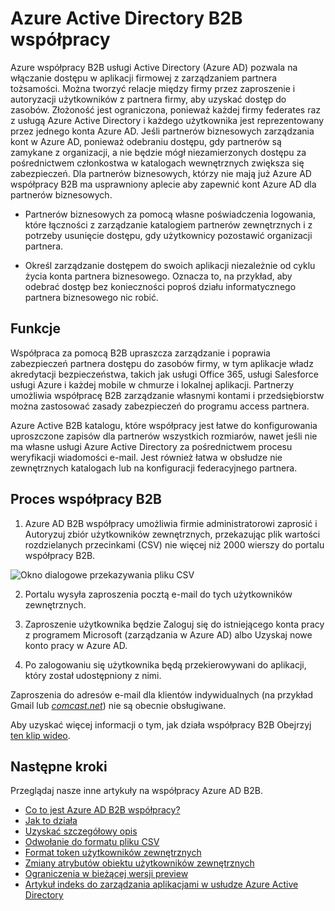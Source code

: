 <properties
   pageTitle="Azure Active Directory B2B współpracy | Microsoft Azure"
   description="Azure Active Directory B2B współpracy umożliwia partnerów biznesowych uzyskać dostęp do aplikacji firmowych, z każdego z użytkowników reprezentowany przez pojedynczy Azure AD konta"
   services="active-directory"
   documentationCenter=""
   authors="curtand"
   manager="femila"
   editor=""/>

<tags
   ms.service="active-directory"
   ms.devlang="na"
   ms.topic="article"
   ms.tgt_pltfrm="na"
   ms.workload="identity"
   ms.date="08/23/2016"
   ms.author="curtand"/>

# <a name="azure-active-directory-b2b-collaboration"></a>Azure Active Directory B2B współpracy

Azure współpracy B2B usługi Active Directory (Azure AD) pozwala na włączanie dostępu w aplikacji firmowej z zarządzaniem partnera tożsamości. Można tworzyć relacje między firmy przez zaproszenie i autoryzacji użytkowników z partnera firmy, aby uzyskać dostęp do zasobów. Złożoność jest ograniczona, ponieważ każdej firmy federates raz z usługą Azure Active Directory i każdego użytkownika jest reprezentowany przez jednego konta Azure AD. Jeśli partnerów biznesowych zarządzania kont w Azure AD, ponieważ odebraniu dostępu, gdy partnerów są zamykane z organizacji, a nie będzie mógł niezamierzonych dostępu za pośrednictwem członkostwa w katalogach wewnętrznych zwiększa się zabezpieczeń. Dla partnerów biznesowych, którzy nie mają już Azure AD współpracy B2B ma usprawniony aplecie aby zapewnić kont Azure AD dla partnerów biznesowych.

-   Partnerów biznesowych za pomocą własne poświadczenia logowania, które łączności z zarządzanie katalogiem partnerów zewnętrznych i z potrzeby usunięcie dostępu, gdy użytkownicy pozostawić organizacji partnera.

-   Określ zarządzanie dostępem do swoich aplikacji niezależnie od cyklu życia konta partnera biznesowego. Oznacza to, na przykład, aby odebrać dostęp bez konieczności poproś działu informatycznego partnera biznesowego nic robić.

## <a name="capabilities"></a>Funkcje

Współpraca za pomocą B2B upraszcza zarządzanie i poprawia zabezpieczeń partnera dostępu do zasobów firmy, w tym aplikacje władz akredytacji bezpieczeństwa, takich jak usługi Office 365, usługi Salesforce usługi Azure i każdej mobile w chmurze i lokalnej aplikacji. Partnerzy umożliwia współpracę B2B zarządzanie własnymi kontami i przedsiębiorstw można zastosować zasady zabezpieczeń do programu access partnera.

Azure Active B2B katalogu, które współpracy jest łatwe do konfigurowania uproszczone zapisów dla partnerów wszystkich rozmiarów, nawet jeśli nie ma własne usługi Azure Active Directory za pośrednictwem procesu weryfikacji wiadomości e-mail. Jest również łatwa w obsłudze nie zewnętrznych katalogach lub na konfiguracji federacyjnego partnera.

## <a name="b2b-collaboration-process"></a>Proces współpracy B2B

1. Azure AD B2B współpracy umożliwia firmie administratorowi zaprosić i Autoryzuj zbiór użytkowników zewnętrznych, przekazując plik wartości rozdzielanych przecinkami (CSV) nie więcej niż 2000 wierszy do portalu współpracy B2B.

  ![Okno dialogowe przekazywania pliku CSV](./media/active-directory-b2b-collaboration-overview/upload-csv.png)

2. Portalu wysyła zaproszenia pocztą e-mail do tych użytkowników zewnętrznych.

3. Zaproszenie użytkownika będzie Zaloguj się do istniejącego konta pracy z programem Microsoft (zarządzania w Azure AD) albo Uzyskaj nowe konto pracy w Azure AD.

4. Po zalogowaniu się użytkownika będą przekierowywani do aplikacji, który został udostępniony z nimi.

Zaproszenia do adresów e-mail dla klientów indywidualnych (na przykład Gmail lub [*comcast.net*](http://comcast.net/)) nie są obecnie obsługiwane.

Aby uzyskać więcej informacji o tym, jak działa współpracy B2B Obejrzyj [ten klip wideo](http://aka.ms/aadshowb2b).

## <a name="next-steps"></a>Następne kroki
Przeglądaj nasze inne artykuły na współpracy Azure AD B2B.

- [Co to jest Azure AD B2B współpracy?](active-directory-b2b-what-is-azure-ad-b2b.md)
- [Jak to działa](active-directory-b2b-how-it-works.md)
- [Uzyskać szczegółowy opis](active-directory-b2b-detailed-walkthrough.md)
- [Odwołanie do formatu pliku CSV](active-directory-b2b-references-csv-file-format.md)
- [Format token użytkowników zewnętrznych](active-directory-b2b-references-external-user-token-format.md)
- [Zmiany atrybutów obiektu użytkowników zewnętrznych](active-directory-b2b-references-external-user-object-attribute-changes.md)
- [Ograniczenia w bieżącej wersji preview](active-directory-b2b-current-preview-limitations.md)
- [Artykuł indeks do zarządzania aplikacjami w usłudze Azure Active Directory](active-directory-apps-index.md)
